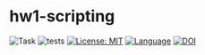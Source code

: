 # hw1-scripting

![Task](https://img.shields.io/badge/task-Scripting-blue.svg)
![tests](https://img.shields.io/badge/appveyor/tests/ConnorS1110/hw1-scripting)
[![License: MIT](https://img.shields.io/badge/License-MIT-yellow.svg)](https://opensource.org/licenses/MIT)
[![Language](https://img.shields.io/github/languages/top/ConnorS1110/hw1-scripting.svg)](https://github.com/ConnorS1110/hw1-scripting)
[![DOI](https://zenodo.org/badge/588966418.svg)](https://zenodo.org/badge/latestdoi/588966418)
